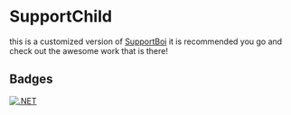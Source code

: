 # SupportChild

this is a customized version of [SupportBoi](https://github.com/KarlOfDuty/SupportBoi) it is recommended you go and check out the awesome work that is there!

## Badges
[![.NET](https://github.com/EmotionChild/SupportChild/actions/workflows/dotnet.yml/badge.svg)](https://github.com/EmotionChild/SupportChild/actions/workflows/dotnet.yml)
